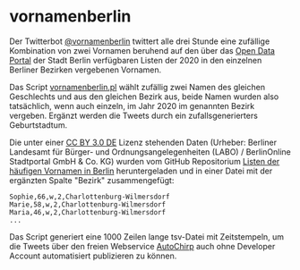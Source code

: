 # vornamenberlin

Der Twitterbot [@vornamenberlin](https://twitter.com/vornamenberlin) twittert alle drei Stunde eine zufällige Kombination von zwei Vornamen beruhend auf den über das [Open Data Portal](https://daten.berlin.de/datensaetze/liste-der-häufigen-vornamen-2020) der Stadt Berlin verfügbaren Listen der 2020 in den einzelnen Berliner Bezirken vergebenen Vornamen.

Das Script [vornamenberlin.pl](https://github.com/fussballlinguist/vornamenberlin/blob/master/vornamenberlin.pl) wählt zufällig zwei Namen des gleichen Geschlechts und aus den gleichen Bezirk aus, beide Namen wurden also tatsächlich, wenn auch einzeln, im Jahr 2020 im genannten Bezirk vergeben. Ergänzt werden die Tweets durch ein zufallsgenerierters Geburtstadtum.

Die unter einer  [CC BY 3.0 DE](https://creativecommons.org/licenses/by/3.0/de/) Lizenz stehenden Daten (Urheber: Berliner Landesamt für Bürger- und Ordnungsangelegenheiten (LABO) / BerlinOnline Stadtportal GmbH & Co. KG) wurden vom GitHub Repositorium [Listen der häufigen Vornamen in Berlin](https://github.com/berlinonline/haeufige-vornamen-berlin) heruntergeladen und in einer Datei mit der ergänzten Spalte "Bezirk" zusammengefügt:

```
Sophie,66,w,2,Charlottenburg-Wilmersdorf
Marie,58,w,2,Charlottenburg-Wilmersdorf
Maria,46,w,2,Charlottenburg-Wilmersdorf
...
```

Das Script generiert eine 1000 Zeilen lange tsv-Datei mit Zeitstempeln, um die Tweets über den freien Webservice [AutoChirp](https://autochirp.spinfo.uni-koeln.de/home) auch ohne Developer Account automatisiert publizieren zu können.
